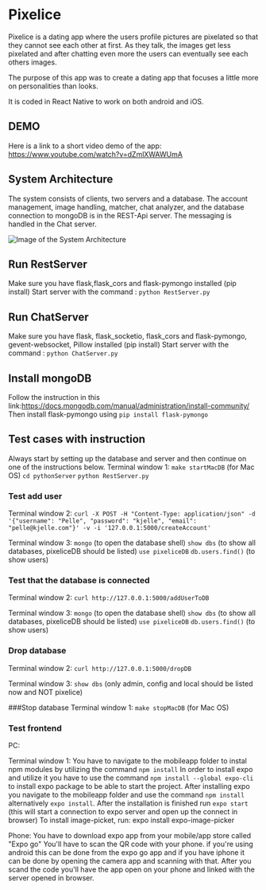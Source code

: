 # Pixelice
Pixelice is a dating app where the users profile pictures are pixelated so that they cannot see each other at first. As they talk, the images get less pixelated and after chatting even more the users can eventually see each others images. 

The purpose of this app was to create a dating app that focuses a little more on personalities than looks. 

It is coded in React Native to work on both android and iOS. 

## DEMO

Here is a link to a short video demo of the app: https://www.youtube.com/watch?v=dZmlXWAWUmA 

## System Architecture
The system consists of clients, two servers and a database. The account management, image handling, matcher, chat analyzer, and the database connection to mongoDB is in the REST-Api server. The messaging is handled in the Chat server. 

![Image of the System Architecture](https://github.com/lovvvan/Pixel-dating/blob/main/PixelArchitecture.jpeg?raw=true)

## Run RestServer
Make sure you have flask,flask_cors and flask-pymongo installed (pip install)
Start server with the command :
`python RestServer.py`

## Run ChatServer
Make sure you have flask, flask_socketio, flask_cors and flask-pymongo, gevent-websocket, Pillow installed (pip install)
Start server with the command :
`python ChatServer.py`

## Install mongoDB
Follow the instruction in this link:https://docs.mongodb.com/manual/administration/install-community/
Then install flask-pymongo using `pip install flask-pymongo`

## Test cases with instruction
Always start by setting up the database and server and then continue on one of the instructions below.
Terminal window 1:
`make startMacDB` (for Mac OS)
`cd pythonServer`
`python RestServer.py`

### Test add user
Terminal window 2:
`curl -X POST -H "Content-Type: application/json" -d '{"username": "Pelle", "password": "kjelle", "email": "pelle@kjelle.com"}' -v -i '127.0.0.1:5000/createAccount'`

Terminal window 3:
`mongo` (to open the database shell)
`show dbs` (to show all databases, pixeliceDB should be listed)
`use pixeliceDB`
`db.users.find()` (to show users)

### Test that the database is connected
Terminal window 2:
`curl http://127.0.0.1:5000/addUserToDB`

Terminal window 3:
`mongo` (to open the database shell)
`show dbs` (to show all databases, pixeliceDB should be listed)
`use pixeliceDB`
`db.users.find()` (to show users)

### Drop database
Terminal window 2:
`curl http://127.0.0.1:5000/dropDB`

Terminal window 3:
`show dbs` (only admin, config and local should be listed now and NOT pixelice)

###Stop database
Terminal window 1:
`make stopMacDB` (for Mac OS)

### Test frontend
PC:

Terminal window 1:
You have to navigate to the mobileapp folder to instal npm modules by utilizing the command `npm install`
In order to install expo and utilize it you have to use the command `npm install --global expo-cli` to install expo package to be able to start the project.
After installing expo you navigate to the mobileapp folder and use the command `npm install`  alternatively `expo install`. After the installation is finished run
`expo start` (this will start a connection to expo server and open up the connect in browser)
To install image-picket, run: expo install expo-image-picker

Phone:
You have to download expo app from your mobile/app store called "Expo go"
You'll have to scan the QR code with your phone. if you're using android this can be done from the expo go app and if you have iphone it can be done by opening the camera app and scanning with that.
After you scand the code you'll have the app open on your phone and linked with the server opened in browser.
